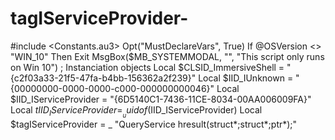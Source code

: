 # tagIServiceProvider-
#include &lt;Constants.au3>  Opt("MustDeclareVars", True)  If @OSVersion &lt;> "WIN_10" Then Exit MsgBox($MB_SYSTEMMODAL, "", "This script only runs on Win 10")  ; Instanciation objects Local $CLSID_ImmersiveShell = "{c2f03a33-21f5-47fa-b4bb-156362a2f239}" Local $IID_IUnknown = "{00000000-0000-0000-c000-000000000046}" Local $IID_IServiceProvider = "{6D5140C1-7436-11CE-8034-00AA006009FA}" Local $tIID_IServiceProvider = __uuidof($IID_IServiceProvider) Local $tagIServiceProvider  = _     "QueryService hresult(struct*;struct*;ptr*);"
